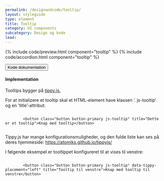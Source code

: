 ```yaml
---
permalink: /designandcode/tooltip/
layout: styleguide
type: element
title: Tooltip
category: UI components
subcategory: Design og kode
lead: 
---
```


{% include code/preview.html component="tooltip" %}
{% include code/accordion.html component="tooltip" %}
<div class="accordion-bordered">
  <button class="button-unstyled accordion-button"
      aria-expanded="true" aria-controls="code-label-docs">
    Kode dokumentation
  </button>
  <div id="code-label-docs" aria-hidden="false" class="accordion-content">
    <h4>Implementation</h4>
    <p>Tooltips  bygger på <a href="https://atomiks.github.io/tippyjs/">tippy.js.</a></p>
    <p>For at initializere et tooltip skal et HTML-element have klassen ’. js-tooltip’ og en ’title’-attribut:</p>
    <div class="code-highlight">
      <code>
        &lt;button class="button button-primary js-tooltip" title="Dette er et tooltip"&gt;Knap med tooltip&lt;/button&gt;	
      </code> 
    </div>
    <p>Tippy.js har mange konfigurationsmuligheder, og den fulde liste kan ses på deres hjemmeside: <a href="https://atomiks.github.io/tippyjs/">https://atomiks.github.io/tippyjs/</a></p>
    <p>I følgende eksempel er tooltippet konfigureret til at vises til venstre: </p>
    <div class="code-highlight">
      <code>
        &lt;button class="button button-primary js-tooltip" data-tippy-placement="left" title="Tooltip til venstre"&gt;Knap med tooltip til venstre&lt;/button&gt;
      </code>
    </div>
  </div>
</div>
